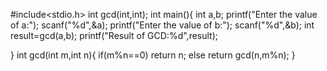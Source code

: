 #include<stdio.h>
int gcd(int,int);
int main(){
int a,b;
printf("Enter the value of a:");
scanf("%d",&a);
printf("Enter the value of b:");
scanf("%d",&b);
int result=gcd(a,b);
printf("Result of GCD:%d",result);

}
int gcd(int m,int n){
   if(m%n==0)
    return n;
   else
    return gcd(n,m%n);
}
